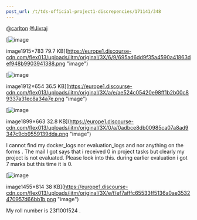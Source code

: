 ```yaml
---
post_url: /t/tds-official-project1-discrepencies/171141/348
---
```

[@carlton](/u/carlton) [@Jivraj](/u/jivraj)  

[![image](https://europe1.discourse-cdn.com/flex013/uploads/iitm/optimized/3X/6/9/695ad6dd9f35a4590a41863def948b9903941388_2_690x282.png)

image1915×783 79.7 KB](https://europe1.discourse-cdn.com/flex013/uploads/iitm/original/3X/6/9/695ad6dd9f35a4590a41863def948b9903941388.png "image")

  

[![image](https://europe1.discourse-cdn.com/flex013/uploads/iitm/optimized/3X/a/e/ae524c05420e98ff1b2b00c89337a31ec8a34a7e_2_690x236.png)

image1912×654 36.5 KB](https://europe1.discourse-cdn.com/flex013/uploads/iitm/original/3X/a/e/ae524c05420e98ff1b2b00c89337a31ec8a34a7e.png "image")

  

[![image](https://europe1.discourse-cdn.com/flex013/uploads/iitm/optimized/3X/0/a/0adbce8db00985ca07a8ad9347c9cb9559139dda_2_690x240.png)

image1899×663 32.8 KB](https://europe1.discourse-cdn.com/flex013/uploads/iitm/original/3X/0/a/0adbce8db00985ca07a8ad9347c9cb9559139dda.png "image")

I cannot find my docker\_logs nor evaluation\_logs and nor anything on the forms . The mail I got says that i received 0 in project tasks but clearly my project is not evaluated. Please look into this. during earlier evaluation i got 7 marks but this time it is 0.  

[![image](https://europe1.discourse-cdn.com/flex013/uploads/iitm/optimized/3X/e/f/ef7afffc65533ff5136a0ae3532470957d66bb1b_2_690x386.png)

image1455×814 38 KB](https://europe1.discourse-cdn.com/flex013/uploads/iitm/original/3X/e/f/ef7afffc65533ff5136a0ae3532470957d66bb1b.png "image")

My roll number is 23f1001524 .